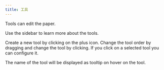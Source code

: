 ```yaml
---
title: 工具
---
```


Tools can edit the paper.

Use the sidebar to learn more about the tools.

Create a new tool by clicking on the plus icon. Change the tool order by dragging and change the tool by clicking.
If you click on a selected tool you can configure it.

The name of the tool will be displayed as tooltip on hover on the tool.
